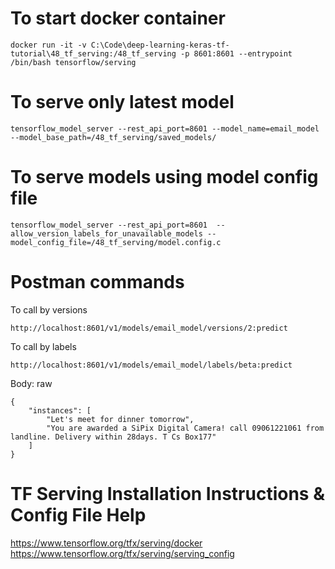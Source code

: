 To start docker container
==========================
```
docker run -it -v C:\Code\deep-learning-keras-tf-tutorial\48_tf_serving:/48_tf_serving -p 8601:8601 --entrypoint /bin/bash tensorflow/serving
```

To serve only latest model
===========================
```
tensorflow_model_server --rest_api_port=8601 --model_name=email_model --model_base_path=/48_tf_serving/saved_models/
```

To serve models using model config file
========================================
```
tensorflow_model_server --rest_api_port=8601  --allow_version_labels_for_unavailable_models --model_config_file=/48_tf_serving/model.config.c
```


Postman commands
=================

To call by versions
```
http://localhost:8601/v1/models/email_model/versions/2:predict
```

To call by labels
```
http://localhost:8601/v1/models/email_model/labels/beta:predict
```

Body: raw
```
{
    "instances": [
        "Let's meet for dinner tomorrow",
        "You are awarded a SiPix Digital Camera! call 09061221061 from landline. Delivery within 28days. T Cs Box177"
    ]
}
```

TF Serving Installation Instructions & Config File Help
=======================================================

https://www.tensorflow.org/tfx/serving/docker
https://www.tensorflow.org/tfx/serving/serving_config
